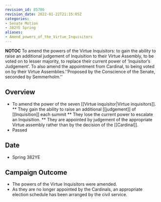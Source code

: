 ```yaml
---
revision_id: 85786
revision_date: 2022-01-22T21:15:05Z
categories:
- Senate Motion
- 382YE Spring
aliases:
- Amend_powers_of_the_Virtue_Inquisitors
---
```



__NOTOC__
To amend the powers of the Virtue Inquisitors: to gain the ability to raise an additional judgement of Inquisition to their Virtue Assembly, to be voted on to lesser majority, to replace their current power of ‘Inquisitor’s Judgement’. To also amend the appointment from Cardinal, to being voted on by their Virtue Assemblies.''Proposed by the Conscience of the Senate, seconded by Semmerholm.''
## Overview
* To amend the power of the seven [[Virtue inquisitor|Virtue inquisitors]].
** They gain the ability to raise an additional [[judgement]] of [[Inquisition]] each summit
** They lose the current power to escalate an Inquisition.
** They are appointed by judgement of the appropriate Virtue assembly rather than by the decision of the [[Cardinal]].
* Passed

## Date
* Spring 382YE
## Campaign Outcome
* The powers of the Virtue Inquisitors were amended.
* As they are no longer appointed by the Cardinals, an appropriate election schedule has been arranged by the civil service.